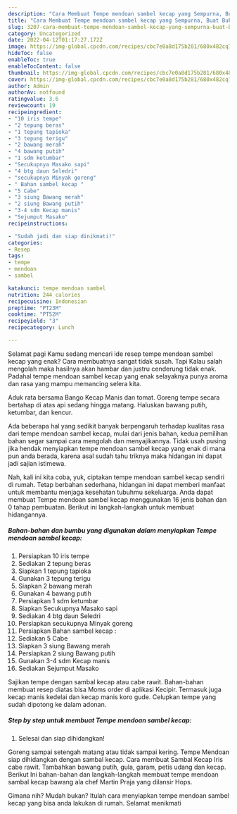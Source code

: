 ```yaml
---
description: "Cara Membuat Tempe mendoan sambel kecap yang Sempurna, Buat Buka Puasa Lezat Sekali"
title: "Cara Membuat Tempe mendoan sambel kecap yang Sempurna, Buat Buka Puasa Lezat Sekali"
slug: 3207-cara-membuat-tempe-mendoan-sambel-kecap-yang-sempurna-buat-buka-puasa-lezat-sekali
category: Uncategorized
date: 2022-04-12T01:17:27.172Z
image: https://img-global.cpcdn.com/recipes/cbc7e0a8d175b281/680x482cq70/tempe-mendoan-sambel-kecap-foto-resep-utama.jpg
hideToc: false
enableToc: true
enableTocContent: false
thumbnail: https://img-global.cpcdn.com/recipes/cbc7e0a8d175b281/680x482cq70/tempe-mendoan-sambel-kecap-foto-resep-utama.jpg
cover: https://img-global.cpcdn.com/recipes/cbc7e0a8d175b281/680x482cq70/tempe-mendoan-sambel-kecap-foto-resep-utama.jpg
author: Admin
authorAv: notfound
ratingvalue: 3.6
reviewcount: 19
recipeingredient:
- "10 iris tempe"
- "2 tepung beras"
- "1 tepung tapioka"
- "3 tepung terigu"
- "2 bawang merah"
- "4 bawang putih"
- "1 sdm ketumbar"
- "Secukupnya Masako sapi"
- "4 btg daun Seledri"
- "secukupnya Minyak goreng"
- " Bahan sambel kecap "
- "5 Cabe"
- "3 siung Bawang merah"
- "2 siung Bawang putih"
- "3-4 sdm Kecap manis"
- "Sejumput Masako"
recipeinstructions:

- "Sudah jadi dan siap dinikmati!"
categories:
- Resep
tags:
- tempe
- mendoan
- sambel

katakunci: tempe mendoan sambel 
nutrition: 244 calories
recipecuisine: Indonesian
preptime: "PT23M"
cooktime: "PT52M"
recipeyield: "3"
recipecategory: Lunch

---
```



Selamat pagi Kamu sedang mencari ide resep tempe mendoan sambel kecap yang enak? Cara membuatnya sangat tidak susah. Tapi Kalau salah mengolah maka hasilnya akan hambar dan justru cenderung tidak enak. Padahal tempe mendoan sambel kecap yang enak selayaknya punya aroma dan rasa yang mampu memancing selera kita.


Aduk rata bersama Bango Kecap Manis dan tomat. Goreng tempe secara bertahap di atas api sedang hingga matang. Haluskan bawang putih, ketumbar, dan kencur.

Ada beberapa hal yang sedikit banyak berpengaruh terhadap kualitas rasa dari tempe mendoan sambel kecap, mulai dari jenis bahan, kedua pemilihan bahan segar sampai cara mengolah dan menyajikannya. Tidak usah pusing jika hendak menyiapkan tempe mendoan sambel kecap yang enak di mana pun anda berada, karena asal sudah tahu triknya maka hidangan ini dapat jadi sajian istimewa.


Nah, kali ini kita coba, yuk, ciptakan tempe mendoan sambel kecap sendiri di rumah. Tetap berbahan sederhana, hidangan ini dapat memberi manfaat untuk membantu menjaga kesehatan tubuhmu sekeluarga. Anda dapat membuat Tempe mendoan sambel kecap menggunakan 16 jenis bahan dan 0 tahap pembuatan. Berikut ini langkah-langkah untuk membuat hidangannya.

<!--inarticleads1-->

##### Bahan-bahan dan bumbu yang digunakan dalam menyiapkan Tempe mendoan sambel kecap:

1. Persiapkan 10 iris tempe
1. Sediakan 2 tepung beras
1. Siapkan 1 tepung tapioka
1. Gunakan 3 tepung terigu
1. Siapkan 2 bawang merah
1. Gunakan 4 bawang putih
1. Persiapkan 1 sdm ketumbar
1. Siapkan Secukupnya Masako sapi
1. Sediakan 4 btg daun Seledri
1. Persiapkan secukupnya Minyak goreng
1. Persiapkan  Bahan sambel kecap :
1. Sediakan 5 Cabe
1. Siapkan 3 siung Bawang merah
1. Persiapkan 2 siung Bawang putih
1. Gunakan 3-4 sdm Kecap manis
1. Sediakan Sejumput Masako


Sajikan tempe dengan sambal kecap atau cabe rawit. Bahan-bahan membuat resep diatas bisa Moms order di aplikasi Kecipir. Termasuk juga kecap manis kedelai dan kecap manis koro gude. Celupkan tempe yang sudah dipotong ke dalam adonan. 

<!--inarticleads2-->

##### Step by step untuk membuat Tempe mendoan sambel kecap:


1. Selesai dan siap dihidangkan!

Goreng sampai setengah matang atau tidak sampai kering. Tempe Mendoan siap dihidangkan dengan sambal kecap. Cara membuat Sambal Kecap Iris cabe rawit. Tambahkan bawang putih, gula, garam, petis udang dan kecap. Berikut Ini bahan-bahan dan langkah-langkah membuat tempe mendoan sambal kecap bawang ala chef Martin Praja yang dilansir Hops. 

Gimana nih? Mudah bukan? Itulah cara menyiapkan tempe mendoan sambel kecap yang bisa anda lakukan di rumah. Selamat menikmati
